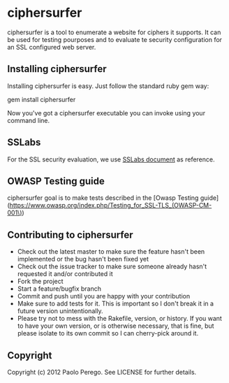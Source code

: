 # ciphersurfer

ciphersurfer is a tool to enumerate a website for ciphers it supports. It can
be used for testing pourposes and to evaluate te security configuration for an
SSL configured web server.

## Installing ciphersurfer

Installing ciphersurfer is easy. Just follow the standard ruby gem way:

  gem install ciphersurfer

Now you've got a ciphersurfer executable you can invoke using your command line.

## SSLabs

For the SSL security evaluation, we use [SSLabs
document](https://www.ssllabs.com/downloads/SSL_Server_Rating_Guide_2009.pdf)
as reference.

## OWASP Testing guide 

ciphersurfer goal is to make tests described in the [Owasp Testing
guide](https://www.owasp.org/index.php/Testing_for_SSL-TLS_(OWASP-CM-001\))


## Contributing to ciphersurfer
 
* Check out the latest master to make sure the feature hasn't been implemented
  or the bug hasn't been fixed yet
* Check out the issue tracker to make sure someone already hasn't requested it
  and/or contributed it
* Fork the project
* Start a feature/bugfix branch
* Commit and push until you are happy with your contribution
* Make sure to add tests for it. This is important so I don't break it in a
  future version unintentionally.
* Please try not to mess with the Rakefile, version, or history. If you want to
  have your own version, or is otherwise necessary, that is fine, but please
  isolate to its own commit so I can cherry-pick around it.

## Copyright

Copyright (c) 2012 Paolo Perego. See LICENSE for
further details.

